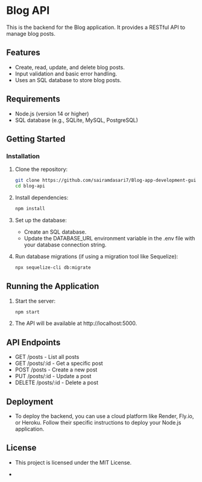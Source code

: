 # Blog API

This is the backend for the Blog application. It provides a RESTful API to manage blog posts.

## Features

- Create, read, update, and delete blog posts.
- Input validation and basic error handling.
- Uses an SQL database to store blog posts.

## Requirements

- Node.js (version 14 or higher)
- SQL database (e.g., SQLite, MySQL, PostgreSQL)

## Getting Started

### Installation

1. Clone the repository:

   ```bash
   git clone https://github.com/sairamdasari7/Blog-app-development-guide-backend.git
   cd blog-api
2. Install dependencies:

   ```bash
   npm install

3. Set up the database:

   - Create an SQL database.
   - Update the DATABASE_URL environment variable in the .env file with your database connection string.

4. Run database migrations (if using a migration tool like Sequelize):

   ```bash
   npx sequelize-cli db:migrate

## Running the Application

  1. Start the server:

      ```bash
      npm start

  2. The API will be available at http://localhost:5000.

## API Endpoints
  - GET /posts - List all posts
  - GET /posts/:id - Get a specific post
  - POST /posts - Create a new post
  - PUT /posts/:id - Update a post
  - DELETE /posts/:id - Delete a post

## Deployment

  - To deploy the backend, you can use a cloud platform like Render, Fly.io, or Heroku. Follow their specific instructions to deploy your Node.js application.

## License

  - This project is licensed under the MIT License.


   - 
